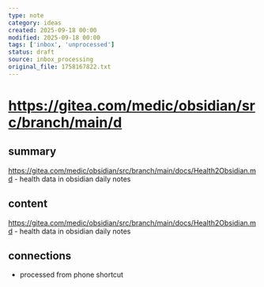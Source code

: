 ```yaml
---
type: note
category: ideas
created: 2025-09-18 00:00
modified: 2025-09-18 00:00
tags: ['inbox', 'unprocessed']
status: draft
source: inbox_processing
original_file: 1758167822.txt
---
```


# https://gitea.com/medic/obsidian/src/branch/main/d

## summary
https://gitea.com/medic/obsidian/src/branch/main/docs/Health2Obsidian.md - health data in obsidian daily notes

## content
https://gitea.com/medic/obsidian/src/branch/main/docs/Health2Obsidian.md - health data in obsidian daily notes

## connections
- processed from phone shortcut
